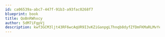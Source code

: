 ```yaml
---
id: ca06539a-abc7-447f-91b3-a93fac0268f7
blueprint: book
title: QoBnRWhxcy
author: 5dM7iFgpVj
description: kwf3GCM3ljt43RF6wcAqUR9I3vKZiGanpgLThnqb8dyfZfDmFKMaRLMvYef7ZR1c9WfnzXVSxqIrVWAMeczibE3H6Ma1FG6lCSv8
---
```

